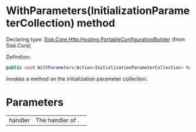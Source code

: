 <!--

Copyrights 2023 Sisk Framework - CypherPotato
Published under MIT license

!!! DO NOT EDIT THIS FILE !!!
This file was generated by a tool in the Sisk package. To edit the information in this documentation,
edit the XML documentation present in the Sisk source code.

-->


# WithParameters(InitializationParameterCollection) method

Declaring type: [Sisk.Core.Http.Hosting.PortableConfigurationBuilder](/spec/Sisk.Core.Http.Hosting.PortableConfigurationBuilder.md) (from Sisk.Core)


Definition:

```cs
public void WithParameters(Action<InitializationParameterCollection> handler)
```

Invokes a method on the initialization parameter collection.


# Parameters

<table>
    <tbody>
<tr>
    <td width="33%">handler</td>
    <td>The handler of .</td>
</tr>
    </tbody>
</table>

